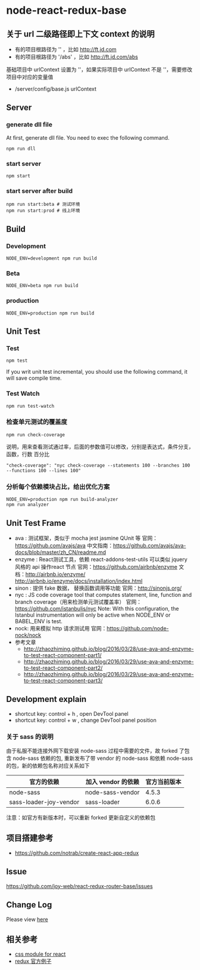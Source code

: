 # node-react-redux-base

## 关于 url 二级路径即上下文 context 的说明

* 有的项目根路径为 '' ，比如 http://ft.jd.com
* 有的项目根路径为 '/abs' ，比如 http://ft.jd.com/abs

基础项目中 urlContext 设置为 ''，如果实际项目中 urlContext  不是 ''，需要修改项目中对应的变量值

* /server/config/base.js   urlContext

## Server

### generate dll file

At first, generate dll file. You need to exec the following command.

```
npm run dll
```

### start server

```
npm start
```

### start server after build

```
npm run start:beta # 测试环境
npm run start:prod # 线上环境
```

## Build

### Development

```
NODE_ENV=development npm run build
```

### Beta

```
NODE_ENV=beta npm run build
```

### production

```
NODE_ENV=production npm run build
```

## Unit Test

### Test
```
npm test
```

If you writ unit test incremental, you should use the following command, it will save compile time.

### Test Watch
```
npm run test-watch
```

### 检查单元测试的覆盖度
```
npm run check-coverage
```

说明，用来查看测试通过率，后面的参数值可以修改，分别是表达式，条件分支，函数，行数 百分比
```
"check-coverage": "nyc check-coverage --statements 100 --branches 100 --functions 100 --lines 100"
```

### 分析每个依赖模块占比，给出优化方案
```
NODE_ENV=production npm run build-analyzer
npm run analyzer
```

## Unit Test Frame

* ava : 测试框架，类似于 mocha jest jasmine QUnit 等
  官网：https://github.com/avajs/ava
  中文指南：https://github.com/avajs/ava-docs/blob/master/zh_CN/readme.md
* enzyme : React测试工具，依赖 react-addons-test-utils 可以类似 jquery 风格的 api 操作react 节点
  官网：https://github.com/airbnb/enzyme
  文档：http://airbnb.io/enzyme/
  http://airbnb.io/enzyme/docs/installation/index.html
* sinon : 提供 fake 数据， 替换函数调用等功能
  官网：http://sinonjs.org/
* nyc : JS code coverage tool that computes statement, line, function and branch coverage（用来检测单元测试覆盖率）
  官网：https://github.com/istanbuljs/nyc
  Note: With this configuration, the Istanbul instrumentation will only be active when NODE_ENV or BABEL_ENV is test.
* nock: 用来模拟 http 请求测试用
  官网：https://github.com/node-nock/nock
* 参考文章
  * http://zhaozhiming.github.io/blog/2016/03/28/use-ava-and-enzyme-to-test-react-component-part1/
  * http://zhaozhiming.github.io/blog/2016/03/29/use-ava-and-enzyme-to-test-react-component-part2/
  * http://zhaozhiming.github.io/blog/2016/03/29/use-ava-and-enzyme-to-test-react-component-part3/

## Development explain

* shortcut key: control + h , open DevTool panel
* shortcut key: control + w , change DevTool panel position

### 关于 sass 的说明
由于私服不能连接外网下载安装 node-sass 过程中需要的文件，故 forked 了包含 node-sass 依赖的包,
重新发布了带 vendor 的 node-sass 和依赖 node-sass 的包，新的依赖包名称对应关系如下

官方的依赖 | 加入 vendor 的依赖 | 官方当前版本
--- | --- | ---
node-sass | node-sass-vendor | 4.5.3
sass-loader-joy-vendor | sass-loader | 6.0.6

注意：如官方有新版本时，可以重新 forked 更新自定义的依赖包

## 项目搭建参考

* https://github.com/notrab/create-react-app-redux

## Issue

https://github.com/joy-web/react-redux-router-base/issues

## Change Log

Please view [here](./CHANGELOG.md)

## 相关参考

* [css module for react](https://github.com/camsong/blog/issues/5)
* [redux 官方例子](https://github.com/reactjs/redux/tree/master/examples)
